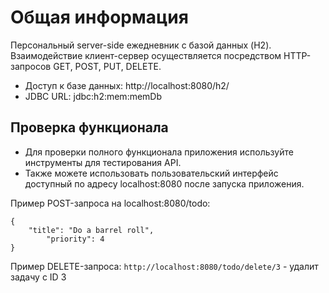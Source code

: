 # Общая информация 

Персональный server-side ежедневник с базой данных (H2). Взаимодействие клиент-сервер осуществляется посредством HTTP-запросов GET, POST, PUT, DELETE. 

- Доступ к базе данных: http://localhost:8080/h2/
- JDBC URL: jdbc:h2:mem:memDb

## Проверка функционала

- Для проверки полного функционала приложения используйте инструменты для тестирования API. 
- Также можете использовать пользовательский интерфейс доступный по адресу localhost:8080 после запуска приложения.

Пример POST-запроса на localhost:8080/todo:

```
{
    "title": "Do a barrel roll",
		"priority": 4
}
```

Пример DELETE-запроса:
`http://localhost:8080/todo/delete/3` - удалит задачу с ID 3
